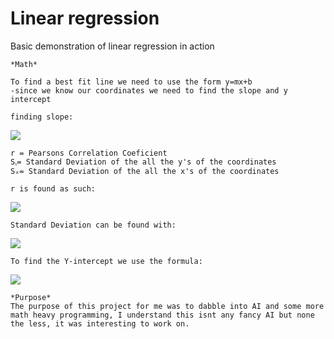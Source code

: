 # Linear regression
Basic demonstration of linear regression in action
```
*Math*

To find a best fit line we need to use the form y=mx+b
-since we know our coordinates we need to find the slope and y intercept

finding slope: 
```
![](https://cdn.discordapp.com/attachments/531278659097722950/551911296602210315/unknown.png)
 ```
 r = Pearsons Correlation Coeficient
 Sᵧ= Standard Deviation of the all the y's of the coordinates
 Sₓ= Standard Deviation of the all the x's of the coordinates
 
 r is found as such: 
 ```
 ![](http://1algo1week.warriorkitty.com/assets/pearson-correlation-coefficient/pearson-formula.png)
 
 ```
 Standard Deviation can be found with:
 ```
 ![](https://i1.wp.com/www.clydebankmedia.com/wp-content/uploads/2017/05/fg_18.png?w=1080&ssl=1)
 ```
 To find the Y-intercept we use the formula:
 ```
 ![](https://userscontent2.emaze.com/images/9e2c3bc1-c3da-4a4f-871e-70c8adf25d82/9fcce74dbc3d21a887348bdaa27ee215.jpg)
```
*Purpose*
The purpose of this project for me was to dabble into AI and some more math heavy programming, I understand this isnt any fancy AI but none the less, it was interesting to work on.
```

